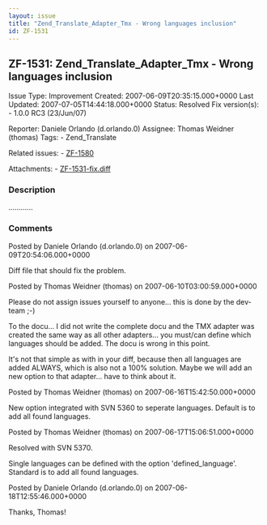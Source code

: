 ```yaml
---
layout: issue
title: "Zend_Translate_Adapter_Tmx - Wrong languages inclusion"
id: ZF-1531
---
```


ZF-1531: Zend\_Translate\_Adapter\_Tmx - Wrong languages inclusion
------------------------------------------------------------------

 Issue Type: Improvement Created: 2007-06-09T20:35:15.000+0000 Last Updated: 2007-07-05T14:44:18.000+0000 Status: Resolved Fix version(s): - 1.0.0 RC3 (23/Jun/07)
 
 Reporter:  Daniele Orlando (d.orlando.0)  Assignee:  Thomas Weidner (thomas)  Tags: - Zend\_Translate
 
 Related issues: - [ZF-1580](/issues/browse/ZF-1580)
 
 Attachments: - [ZF-1531-fix.diff](/issues/secure/attachment/10531/ZF-1531-fix.diff)
 
### Description

 ............ 

 

### Comments

Posted by Daniele Orlando (d.orlando.0) on 2007-06-09T20:54:06.000+0000

Diff file that should fix the problem.

 

 

Posted by Thomas Weidner (thomas) on 2007-06-10T03:00:59.000+0000

Please do not assign issues yourself to anyone... this is done by the dev-team ;-)

To the docu... I did not write the complete docu and the TMX adapter was created the same way as all other adapters... you must/can define which languages should be added. The docu is wrong in this point.

It's not that simple as with in your diff, because then all languages are added ALWAYS, which is also not a 100% solution. Maybe we will add an new option to that adapter... have to think about it.

 

 

Posted by Thomas Weidner (thomas) on 2007-06-16T15:42:50.000+0000

New option integrated with SVN 5360 to seperate languages. Default is to add all found languages.

 

 

Posted by Thomas Weidner (thomas) on 2007-06-17T15:06:51.000+0000

Resolved with SVN 5370.

Single languages can be defined with the option 'defined\_language'. Standard is to add all found languages.

 

 

Posted by Daniele Orlando (d.orlando.0) on 2007-06-18T12:55:46.000+0000

Thanks, Thomas!

 

 